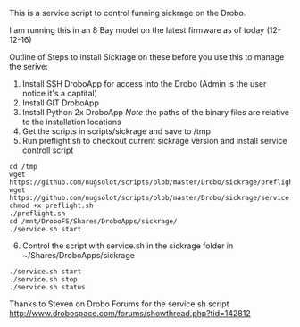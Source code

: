 This is a service script to control funning sickrage on the Drobo.

I am running this in an 8 Bay model on the latest firmware as of today (12-12-16)

Outline of Steps to install Sickrage on these before you use this to manage the serive:

1. Install SSH DroboApp for access into the Drobo (Admin is the user notice it's a captital)
2. Install GIT DroboApp
3. Install Python 2x DroboApp 
	*Note* the paths of the binary files are relative to the installation locations 
4. Get the scripts in scripts/sickrage and save to /tmp
5. Run preflight.sh to checkout current sickrage version and install service controll script
```
cd /tmp
wget https://github.com/nugsolot/scripts/blob/master/Drobo/sickrage/preflight.sh	
wget https://github.com/nugsolot/scripts/blob/master/Drobo/sickrage/service.sh
chmod +x preflight.sh
./preflight.sh
cd /mnt/DroboFS/Shares/DroboApps/sickrage/
./service.sh start
```
6. Control the script with service.sh in the sickrage folder in ~/Shares/DroboApps/sickrage
```
./service.sh start
./service.sh stop
./service.sh status
```

Thanks to Steven on Drobo Forums for the service.sh script
http://www.drobospace.com/forums/showthread.php?tid=142812


